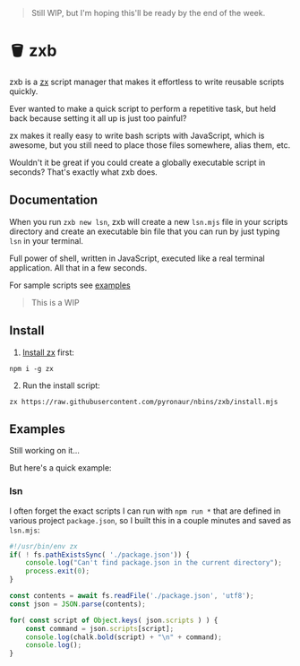 
> Still WIP, but I'm hoping this'll be ready by the end of the week.


# 🪣 zxb

zxb is a [zx](https://github.com/google/zx) script manager that makes it effortless to write reusable scripts quickly.

Ever wanted to make a quick script to perform a repetitive task, but held back because setting it all up is just too painful?

zx makes it really easy to write bash scripts with JavaScript, which is awesome, but you still need to place those files somewhere, alias them, etc.

Wouldn't it be great if you could create a globally executable script in seconds? That's exactly what zxb does.

## Documentation

When you run `zxb new lsn`, zxb will create a new `lsn.mjs` file in your scripts directory and create an executable bin file that you can run by just typing `lsn` in your terminal.

Full power of shell, written in JavaScript, executed like a real terminal application. All that in a few seconds.

For sample scripts see [examples](#examples)


> This is a WIP

## Install

1. [Install zx](https://github.com/google/zx#install) first:

```
npm i -g zx
```

2. Run the install script:

```
zx https://raw.githubusercontent.com/pyronaur/nbins/zxb/install.mjs
```

## Examples

Still working on it...

But here's a quick example:

### lsn

I often forget the exact scripts I can run with `npm run *` that are defined in various project `package.json`, so I built this in a couple minutes and saved as `lsn.mjs`:

```javascript
#!/usr/bin/env zx
if( ! fs.pathExistsSync( './package.json')) {
	console.log("Can't find package.json in the current directory");
	process.exit(0);
}

const contents = await fs.readFile('./package.json', 'utf8');
const json = JSON.parse(contents);

for( const script of Object.keys( json.scripts ) ) {
	const command = json.scripts[script];
	console.log(chalk.bold(script) + "\n" + command);
	console.log();
}
```
